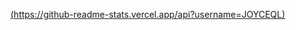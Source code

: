 
[(https://github-readme-stats.vercel.app/api?username=JOYCEQL)](https://github.com/mango-lzp/github-readme-stats)
